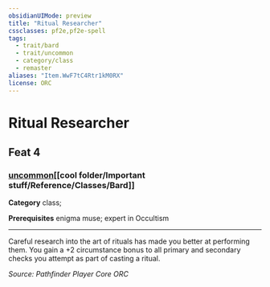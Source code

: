 ```yaml
---
obsidianUIMode: preview
title: "Ritual Researcher"
cssclasses: pf2e,pf2e-spell
tags:
  - trait/bard
  - trait/uncommon
  - category/class
  - remaster
aliases: "Item.WwF7tC4Rtr1kM0RX"
license: ORC
---
```

# Ritual Researcher
## Feat 4
### [uncommon](cool%20folder/Important%20stuff/Bestiary/zz_traits/uncommon.md "Uncommon Rarity Trait")[[cool folder/Important stuff/Reference/Classes/Bard]]

**Category** class; 



**Prerequisites** enigma muse; expert in Occultism
* * *
Careful research into the art of rituals has made you better at performing them. You gain a +2 circumstance bonus to all primary and secondary checks you attempt as part of casting a ritual.

*Source: Pathfinder Player Core*
*ORC*